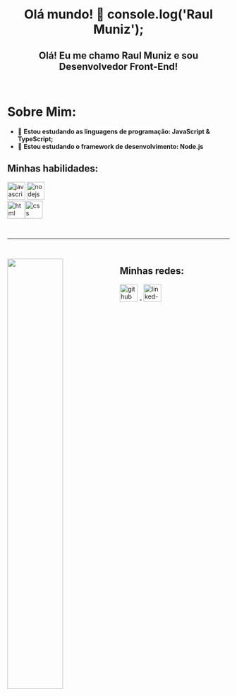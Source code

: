 <h1 align="center">Olá mundo! 👋 console.log('Raul Muniz');</h1>

<h2 align="center">Olá! Eu me chamo Raul Muniz e sou Desenvolvedor Front-End!</h2><br>

<h1 align="left">Sobre Mim:</h1>

- 🌱 **Estou estudando as linguagens de programação: JavaScript & TypeScript;**
- 🌱 **Estou estudando o framework de desenvolvimento: Node.js**

<h2 align="left">Minhas habilidades:</h2>

<span align='left'><img src="https://raw.githubusercontent.com/ryantusi/Github_Profile_README_Generator/main/src/images/icons/ProgrammingLanguages/javascript.svg" width='40' height='40' title='javascript'/></span> <span align='left'><img src="https://raw.githubusercontent.com/ryantusi/Github_Profile_README_Generator/main/src/images/icons/BackendDevelopment/nodejs.svg" width='40' height='40' title='nodejs'/><br><img src="https://raw.githubusercontent.com/ryantusi/Github_Profile_README_Generator/main/src/images/icons/FrontendDevelopment/html.svg" width='40' height='40' title='html'/><img src="https://raw.githubusercontent.com/ryantusi/Github_Profile_README_Generator/main/src/images/icons/FrontendDevelopment/css.svg" width='40' height='40' title='css'/></span>




<br><hr><br>

<img width="50%" align="left" src="https://github-readme-stats.vercel.app/api?username=RaulSMuniz&show_icons=true&locale=en" />

<h2 align="left">Minhas redes:</h2>

<p align='left'><a href="https://github.com/RaulSMuniz"><img src="https://raw.githubusercontent.com/ryantusi/Github_Profile_README_Generator/main/src/images/icons/Social/github.svg" width="40" height='40' title="github"/></a> <span> - </span><a href="https://www.linkedin.com/in/raul-muniz-021700275/"><img src="https://raw.githubusercontent.com/ryantusi/Github_Profile_README_Generator/main/src/images/icons/Social/linked-in-alt.svg" width="40" height='40' title="linked-in-alt"/></a></p>
